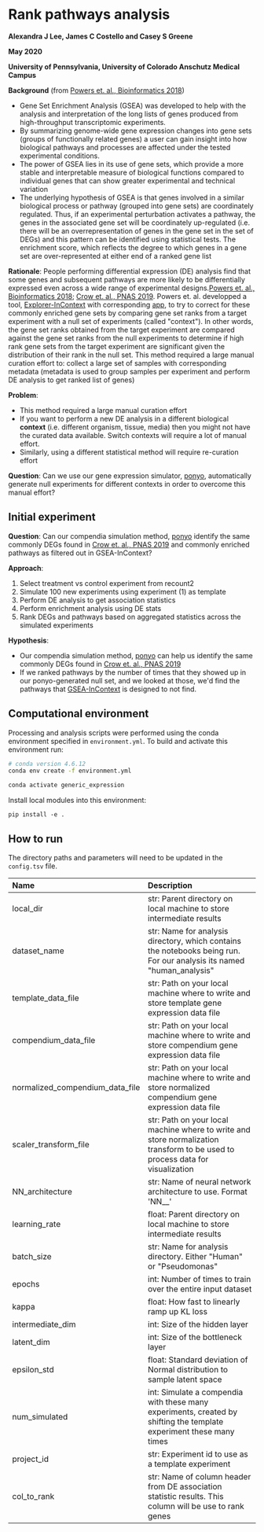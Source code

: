 # Rank pathways analysis

**Alexandra J Lee, James C Costello and Casey S Greene**

**May 2020**

**University of Pennsylvania, University of Colorado Anschutz Medical Campus**

**Background** (from [Powers et. al., Bioinformatics 2018](https://academic.oup.com/bioinformatics/article/34/13/i555/5045793)) 
* Gene Set Enrichment Analysis (GSEA) was developed to help with the analysis and interpretation of the long lists of genes produced from high-throughput transcriptomic experiments. 
* By summarizing genome-wide gene expression changes into gene sets (groups of functionally related genes) a user can gain insight into how biological pathways and processes are affected under the tested experimental conditions. 
* The power of GSEA lies in its use of gene sets, which provide a more stable and interpretable measure of biological functions compared to individual genes that can show greater experimental and technical variation
* The underlying hypothesis of GSEA is that genes involved in a similar biological process or pathway (grouped into gene sets) are coordinately regulated. Thus, if an experimental perturbation activates a pathway, the genes in the associated gene set will be coordinately up-regulated (i.e. there will be an overrepresentation of genes in the gene set in the set of DEGs) and this pattern can be identified using statistical tests. The enrichment score, which reflects the degree to which genes in a gene set are over-represented at either end of a ranked gene list

**Rationale**: People performing differential expression (DE) analysis find that some genes and subsequent pathways are more likely to be differentially expressed even across a wide range of experimental designs.[Powers et. al., Bioinformatics 2018](https://academic.oup.com/bioinformatics/article/34/13/i555/5045793 ); [Crow et. al., PNAS 2019](https://www.pnas.org/content/116/13/6491). Powers et. al. developped a tool, [Explorer-InContext](https://academic.oup.com/bioinformatics/article/34/13/i555/5045793) with corresponding [app](https://www.biorxiv.org/content/10.1101/659847v1.full.pdf), to try to correct for these commonly enriched gene sets by comparing gene set ranks from a target experiment with a null set of experiments (called "context"). In other words, the gene set ranks obtained from the target experiment are compared against the gene set ranks from the null experiments to determine if high rank gene sets from the target experiment are significant given the distribution of their rank in the null set. This method required a large manual curation effort to: collect a large set of samples with corresponding metadata (metadata is used to group samples per experiment and perform DE analysis to get ranked list of genes)

**Problem**: 
* This method required a large manual curation effort
* If you want to perform a new DE analysis in a different biological **context** (i.e. different organism, tissue, media) then you might not have the curated data available. Switch contexts will require a lot of manual effort. 
* Similarly, using a different statistical method will require re-curation effort

**Question**: Can we use our gene expression simulator, [ponyo](https://github.com/greenelab/ponyo), automatically generate null experiments for different contexts in order to overcome this manual effort?

## Initial experiment
**Question**: Can our compendia simulation method, [ponyo](https://github.com/greenelab/ponyo) identify the same commonly DEGs found in [Crow et. al., PNAS 2019](https://www.pnas.org/content/116/13/6491) and commonly enriched pathways as filtered out in GSEA-InContext?

**Approach**:
1. Select treatment vs control experiment from recount2
2. Simulate 100 new experiments using experiment (1) as template
3. Perform DE analysis to get association statistics
4. Perform enrichment analysis using DE stats
5. Rank DEGs and pathways based on aggregated statistics across the simulated experiments

**Hypothesis**: 
* Our compendia simulation method, [ponyo](https://github.com/greenelab/ponyo) can help us identify the same commonly DEGs found in [Crow et. al., PNAS 2019](https://www.pnas.org/content/116/13/6491) 
* If we ranked pathways by the number of times that they showed up in our ponyo-generated null set, and we looked at those, we'd find the pathways that [GSEA-InContext](https://www.biorxiv.org/content/10.1101/659847v1) is designed to not find.

## Computational environment

Processing and analysis scripts were performed using the conda environment specified in `environment.yml`.
To build and activate this environment run:

```bash
# conda version 4.6.12
conda env create -f environment.yml

conda activate generic_expression
```
Install local modules into this environment:

```
pip install -e .
```

## How to run
The directory paths and parameters will need to be updated in the `config.tsv` file. 

| Name | Description |
| :--- | :---------- |
| local_dir| str: Parent directory on local machine to store intermediate results|
| dataset_name| str: Name for analysis directory, which contains the notebooks being run. For our analysis its named "human_analysis"|
| template_data_file | str: Path on your local machine where to write and store template gene expression data file|
| compendium_data_file | str: Path on your local machine where to write and store compendium gene expression data file|
| normalized_compendium_data_file | str: Path on your local machine where to write and store normalized compendium gene expression data file|
| scaler_transform_file | str: Path on your local machine where to write and store normalization transform to be used to process data for visualization|
| NN_architecture | str: Name of neural network architecture to use. Format 'NN_<intermediate layer>_<latent layer>'|
| learning_rate| float: Parent directory on local machine to store intermediate results|
| batch_size | str: Name for analysis directory. Either "Human" or "Pseudomonas"|
| epochs | int: Number of times to train over the entire input dataset|
| kappa | float: How fast to linearly ramp up KL loss|
| intermediate_dim| int: Size of the hidden layer|
| latent_dim | int: Size of the bottleneck layer|
| epsilon_std | float: Standard deviation of Normal distribution to sample latent space|
| num_simulated| int: Simulate a compendia with these many experiments, created by shifting the template experiment these many times|
| project_id | str:  Experiment id to use as a template experiment|
| col_to_rank | str:  Name of column header from DE association statistic results. This column will be use to rank genes|